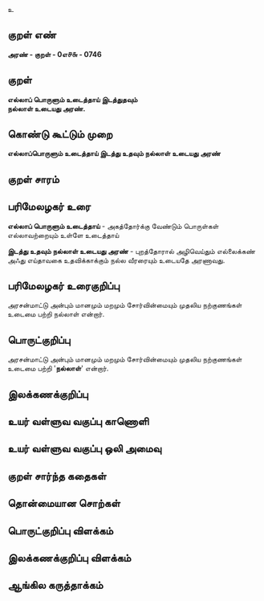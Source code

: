 உ

## குறள் எண் 

**அரண் - குறள் - 0எ௪௬ - 0746**

## குறள் 

**எல்லாப் பொருளும் உடைத்தாய் இடத்துதவும்  
நல்லாள் உடையது அரண்.**

## கொண்டு கூட்டும் முறை

**எல்லாப்பொருளும் உடைத்தாய் இடத்து உதவும் நல்லாள் உடையது அரண்**

## குறள் சாரம் 


## பரிமேலழகர் உரை

**எல்லாப் பொருளும் உடைத்தாய்** - அகத்தோர்க்கு வேண்டும் பொருள்கள் எல்லாவற்றையும் உள்ளே உடைத்தாய் 

**இடத்து உதவும் நல்லாள் உடையது அரண்** - புறத்தோரால் அழிவெய்தும் எல்லைக்கண் அஃது எய்தாவகை உதவிக்காக்கும் நல்ல வீரரையும் உடையதே அரணாவது.

## பரிமேலழகர் உரைகுறிப்பு   

அரசன்மாட்டு அன்பும் மானமும் மறமும் சோர்வின்மையும் முதலிய நற்குணங்கள் உடைமை பற்றி நல்லாள் என்றார்.

## பொருட்குறிப்பு 

அரசன்மாட்டு அன்பும் மானமும் மறமும் சோர்வின்மையும் முதலிய நற்குணங்கள் உடைமை பற்றி '**நல்லாள்**' என்றார்.

## இலக்கணக்குறிப்பு  


## உயர் வள்ளுவ வகுப்பு காணொளி


## உயர் வள்ளுவ வகுப்பு ஒலி அமைவு 

 
## குறள் சார்ந்த கதைகள் 


## தொன்மையான சொற்கள்


## பொருட்குறிப்பு விளக்கம்


## இலக்கணக்குறிப்பு விளக்கம்


## ஆங்கில கருத்தாக்கம் 


